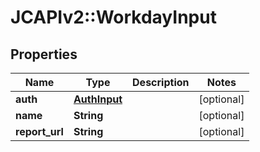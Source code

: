 # JCAPIv2::WorkdayInput

## Properties
Name | Type | Description | Notes
------------ | ------------- | ------------- | -------------
**auth** | [**AuthInput**](AuthInput.md) |  | [optional] 
**name** | **String** |  | [optional] 
**report_url** | **String** |  | [optional] 


